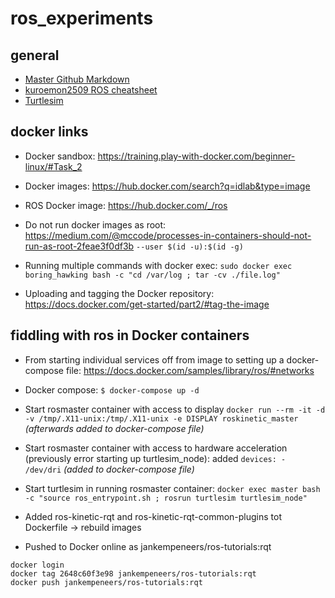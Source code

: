 # ros_experiments
## general
- [Master Github Markdown](https://guides.github.com/features/mastering-markdown/)
- [kuroemon2509 ROS cheatsheet](https://github.com/kuroemon2509/ROS-cheatsheet)
- [Turtlesim](http://wiki.ros.org/ROS/Tutorials/UnderstandingNodes)

## docker links
* Docker sandbox: https://training.play-with-docker.com/beginner-linux/#Task_2
* Docker images: https://hub.docker.com/search?q=idlab&type=image
* ROS Docker image: https://hub.docker.com/_/ros
* Do not run docker images as root: https://medium.com/@mccode/processes-in-containers-should-not-run-as-root-2feae3f0df3b `--user $(id -u):$(id -g)`
* Running multiple commands with docker exec: `sudo docker exec boring_hawking bash -c "cd /var/log ; tar -cv ./file.log"`

* Uploading and tagging the Docker repository: https://docs.docker.com/get-started/part2/#tag-the-image


## fiddling with ros in Docker containers
* From starting individual services off from image to setting up a docker-compose file: https://docs.docker.com/samples/library/ros/#networks
* Docker compose: ` $ docker-compose up -d `

* Start rosmaster container with access to display
```docker run --rm -it -d -v /tmp/.X11-unix:/tmp/.X11-unix -e DISPLAY roskinetic_master```
	*(afterwards added to docker-compose file)*
* Start rosmaster container with access to hardware acceleration (previously error starting up turtlesim_node): added `devices: - /dev/dri` *(added to docker-compose file)*

* Start turtlesim in running rosmaster container: `docker exec master bash -c "source ros_entrypoint.sh ; rosrun turtlesim turtlesim_node"`

* Added ros-kinetic-rqt and ros-kinetic-rqt-common-plugins tot Dockerfile → rebuild images
* Pushed to Docker online as jankempeneers/ros-tutorials:rqt
```
docker login
docker tag 2648c60f3e98 jankempeneers/ros-tutorials:rqt
docker push jankempeneers/ros-tutorials:rqt
```

